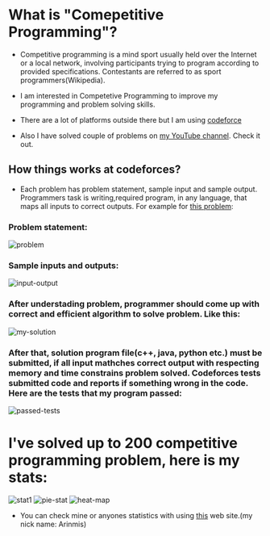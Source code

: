 # What is "Comepetitive Programming"?
 - Competitive programming is a mind sport usually held over the Internet or a local network, involving participants trying to program according to provided specifications. Contestants are referred to as sport programmers(Wikipedia).
 
 - I am interested in Competetive Programming to improve my programming and problem solving skills.
 
 - There are a lot of platforms outside there but I am using [codeforce](https://codeforces.com/)
 
 - Also I have solved couple of problems on [my YouTube channel](https://www.youtube.com/watch?v=ptYE67pT4RU&list=PLB3scnRGX8FBaLBkiRtP8ljI1VfulGekl). Check it out. 
 
 ## How things works at codeforces?
 - Each problem has problem statement, sample input and sample output. Programmers task is writing,required program, in any language, that maps all inputs to correct outputs. For example for [this problem](https://codeforces.com/problemset/problem/1095/A): 

### Problem statement:
![problem](https://user-images.githubusercontent.com/56651041/111890031-e876ec00-89f6-11eb-9988-9dedb1a5b181.PNG)
### Sample inputs and outputs:
![input-output](https://user-images.githubusercontent.com/56651041/111890030-e7de5580-89f6-11eb-915d-6d66b32192ba.PNG)

### After understading problem, programmer should come up with correct and efficient algorithm to solve problem. Like this:
![my-solution](https://user-images.githubusercontent.com/56651041/111890033-e90f8280-89f6-11eb-9b63-668d2498cc55.PNG)

### After that, solution program file(c++, java, python etc.) must be submitted, if all input mathches correct output with respecting memory and time constrains problem solved. Codeforces tests submitted code and reports if something wrong in the code. Here are the tests that my program passed:
![passed-tests](https://user-images.githubusercontent.com/56651041/111890034-e90f8280-89f6-11eb-8d59-aadfe41ef620.PNG)

# I've solved up to 200 competitive programming problem, here is my stats:
![stat1](https://user-images.githubusercontent.com/56651041/126914380-f816c47b-8448-4b7e-8f41-7a9946fd40f2.png)
![pie-stat](https://user-images.githubusercontent.com/56651041/126914334-44e144e6-ae50-4ee5-a9bd-5555171e0163.png)
![heat-map](https://user-images.githubusercontent.com/56651041/126914242-3f97c0c2-fdfa-45d9-a226-fa264af4c42c.png)

- You can check mine or anyones statistics with using [this](https://cfviz.netlify.app/) web site.(my nick name: Arinmis)


